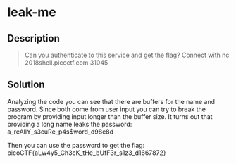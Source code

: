 # leak-me
## Description
>Can you authenticate to this service and get the flag? Connect with nc 2018shell.picoctf.com 31045
## Solution
Analyzing the code you can see that there are buffers for the name and password.
Since both come from user input you can try to break the program by providing
input longer than the buffer size. It turns out that providing a long name leaks
the password: a_reAllY_s3cuRe_p4s$word_d98e8d

Then you can use the password to get the flag: picoCTF{aLw4y5_Ch3cK_tHe_bUfF3r_s1z3_d1667872}
